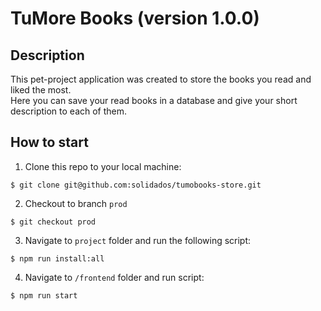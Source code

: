 # TuMore Books (version 1.0.0)
## Description
This pet-project application was created to store the books you read and liked the most.  
Here you can save your read books in a database and give your short description to each of them.  

## How to start
1. Clone this repo to your local machine:  
```shell
$ git clone git@github.com:solidados/tumobooks-store.git
```
2. Checkout to branch `prod`  
```shell
$ git checkout prod
```
3. Navigate to `project` folder and run the following script:  
```shell
$ npm run install:all
```
4. Navigate to `/frontend` folder and run script:  
```shell
$ npm run start
```
